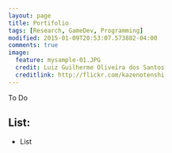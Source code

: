 ```yaml
---
layout: page
title: Portifolio
tags: [Research, GameDev, Programming]
modified: 2015-01-09T20:53:07.573882-04:00
comments: true
image:
  feature: mysample-01.JPG
  credit: Luiz Guilherme Oliveira dos Santos
  creditlink: http://flickr.com/kazenotenshi
---
```


To Do

## List:

* List
